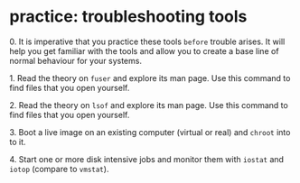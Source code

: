 # practice: troubleshooting tools

0\. It is imperative that you practice these tools `before` trouble
arises. It will help you get familiar with the tools and allow you to
create a base line of normal behaviour for your systems.

1\. Read the theory on `fuser` and explore its man page. Use this
command to find files that you open yourself.

2\. Read the theory on `lsof` and explore its man page. Use this command
to find files that you open yourself.

3\. Boot a live image on an existing computer (virtual or real) and
`chroot` into to it.

4\. Start one or more disk intensive jobs and monitor them with `iostat`
and `iotop` (compare to `vmstat`).
